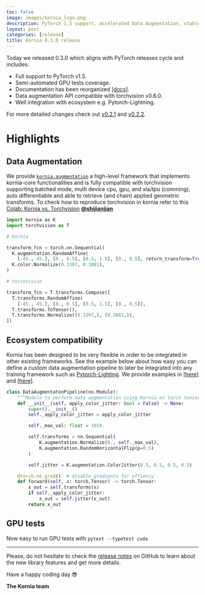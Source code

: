```yaml
---
toc: false
image: images/kornia_logo.png
description: PyTorch 1.5 support, accelerated Data Augmentation, stable GPU testing and easy ecosystem integration.
layout: post
categories: [release]
title: Kornia 0.3.0 release
---
```


Today we released 0.3.0 which aligns with PyTorch releases cycle and includes:

- Full support to PyTorch v1.5.
- Semi-automated GPU tests coverage.
- Documentation has been reorganized [[docs]](https://kornia.readthedocs.io/en/latest/).
- Data augmentation API compatible with torchvision v0.6.0.
- Well integration with ecosystem e.g. Pytorch-Lightning.

For more detailed changes check out [v0.2.1](https://github.com/kornia/kornia/releases/tag/v0.2.1) and [v0.2.2](https://github.com/kornia/kornia/releases/tag/v0.2.2).

# Highlights

## Data Augmentation

We provide [`kornia.augmentation`](https://kornia.readthedocs.io/en/latest/augmentation.html#) a high-level framework that implements kornia-core functionalities and is fully compatible with torchvision supporting batched mode, multi device cpu, gpu, and xla/tpu (comming), auto differentiable and able to retrieve (and chain) applied geometric transforms. To check how to reproduce torchvision in kornia refer to this [Colab: Kornia vs. Torchvision](https://colab.research.google.com/drive/1T20UNAG4SdlE2n2wstuhiewve5Q81VpS#revisionId=0B4unZG1uMc-WdzZqaStjVzZ1U0hHOHphQkgvcGFCZ1RlUzJvPQ/) [**@shijianjian**](https://github.com/shijianjian)

```python
import kornia as K
import torchvision as T

# kornia

transform_fcn = torch.nn.Sequential(
  K.augmentation.RandomAffine(
    [-45., 45.], [0., 0.5], [0.5, 1.5], [0., 0.5], return_transform=True),
  K.color.Normalize(0.1307, 0.3081),
)

# torchvision

transform_fcn = T.transforms.Compose([
  T.transforms.RandomAffine(
    [-45., 45.], [0., 0.5], [0.5, 1.5], [0., 0.5]),
  T.transforms.ToTensor(),
  T.transforms.Normalize((0.1307,), (0.3081,)),
])
```

## Ecosystem compatibility

Kornia has been designed to be very flexible in order to be integrated in other existing frameworks. See the example below about how easy you can define a custom data augmentation pipeline to later be integrated into any training framework such as [Pytorch-Lighting](https://pytorch-lightning.readthedocs.io/en/latest/). We provide examples in [[here]](https://github.com/kornia/kornia-examples/blob/master/kornia_lightning_mnist_gpu.ipynb) and [[here]](https://github.com/PyTorchLightning/lightning-Covid19/blob/master/lightning_covid19/model/densenet.py#L44).

```python
class DataAugmentatonPipeline(nn.Module):
    """Module to perform data augmentation using Kornia on torch tensors."""
    def __init__(self, apply_color_jitter: bool = False) -> None:
        super().__init__()
        self._apply_color_jitter = apply_color_jitter

        self._max_val: float = 1024.

        self.transforms = nn.Sequential(
            K.augmentation.Normalize(0., self._max_val),
            K.augmentation.RandomHorizontalFlip(p=0.5)
        )

        self.jitter = K.augmentation.ColorJitter(0.5, 0.5, 0.5, 0.5)

    @torch.no_grad()  # disable gradients for effiency
    def forward(self, x: torch.Tensor) -> torch.Tensor:
        x_out = self.transforms(x)
        if self._apply_color_jitter:
            x_out = self.jitter(x_out)
        return x_out
```

## GPU tests

Now easy to run GPU tests with `pytest --typetest cuda`

-----

Please, do not hesitate to check the [release notes](https://github.com/kornia/kornia/releases/tag/v0.3.0) on GitHub to learn about the new library features and get more details. 

Have a happy coding day :sunglasses:

**The Kornia team**
